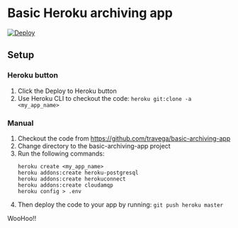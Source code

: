 # Basic Heroku archiving app

[![Deploy](https://www.herokucdn.com/deploy/button.svg)](https://heroku.com/deploy?template=https://github.com/travega/basic-archiving-app)

## Setup
### Heroku button

 1. Click the Deploy to Heroku button
 2. Use Heroku CLI to checkout the code: `heroku git:clone -a <my_app_name>`

### Manual

 1. Checkout the code from https://github.com/travega/basic-archiving-app
 2. Change directory to the basic-archiving-app project
 3. Run the following commands:
    ```
    heroku create <my_app_name>
    heroku addons:create heroku-postgresql
    heroku addons:create herokuconnect
    heroku addons:create cloudamqp
    heroku config > .env
    ```
 4. Then deploy the code to your app by running: `git push heroku master`

WooHoo!!
